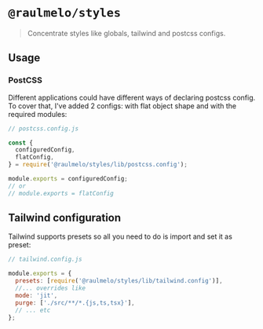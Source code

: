 # `@raulmelo/styles`

> Concentrate styles like globals, tailwind and postcss configs.

## Usage

### PostCSS

Different applications could have different ways of declaring postcss config. To cover that, I've added 2 configs: with flat object shape and with the required modules:

```js
// postcss.config.js

const {
  configuredConfig,
  flatConfig,
} = require('@raulmelo/styles/lib/postcss.config');

module.exports = configuredConfig;
// or
// module.exports = flatConfig
```

## Tailwind configuration

Tailwind supports presets so all you need to do is import and set it as preset:

```js
// tailwind.config.js

module.exports = {
  presets: [require('@raulmelo/styles/lib/tailwind.config')],
  //... overrides like
  mode: 'jit',
  purge: ['./src/**/*.{js,ts,tsx}'],
  // ... etc
};
```
